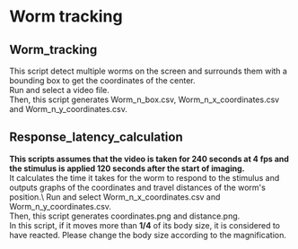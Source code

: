 # Worm tracking
## Worm_tracking
This script detect multiple worms on the screen and surrounds them with a bounding box to get the coordinates of the center.\
Run and select a video file.\
Then, this script generates Worm_n_box.csv, Worm_n_x_coordinates.csv and Worm_n_y_coordinates.csv.


## Response_latency_calculation
**This scripts assumes that the video is taken for 240 seconds at 4 fps and the stimulus is applied 120 seconds after the start of imaging.**\
It calculates the time it takes for the worm to respond to the stimulus and outputs graphs of the coordinates and travel distances of the worm's position.\ 
Run and select Worm_n_x_coordinates.csv and Worm_n_y_coordinates.csv.\
Then, this script generates coordinates.png and distance.png.\
In this script, if it moves more than **1/4** of its body size, it is considered to have reacted. Please change the body size according to the magnification.

